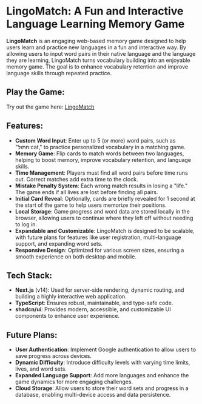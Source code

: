 # LingoMatch: A Fun and Interactive Language Learning Memory Game

**LingoMatch** is an engaging web-based memory game designed to help users learn and practice new languages in a fun and interactive way. By allowing users to input word pairs in their native language and the language they are learning, LingoMatch turns vocabulary building into an enjoyable memory game. The goal is to enhance vocabulary retention and improve language skills through repeated practice.

## Play the Game:

Try out the game here: [LingoMatch](https://lingo-match-nine.vercel.app/)

## Features:

- **Custom Word Input**: Enter up to 5 (or more) word pairs, such as "חתול:cat," to practice personalized vocabulary in a matching game.
- **Memory Game**: Flip cards to match words between two languages, helping to boost memory, improve vocabulary retention, and language skills.
- **Time Management**: Players must find all word pairs before time runs out. Correct matches add extra time to the clock.
- **Mistake Penalty System**: Each wrong match results in losing a "life." The game ends if all lives are lost before finding all pairs.
- **Initial Card Reveal**: Optionally, cards are briefly revealed for 1 second at the start of the game to help users memorize their positions.
- **Local Storage**: Game progress and word data are stored locally in the browser, allowing users to continue where they left off without needing to log in.
- **Expandable and Customizable**: LingoMatch is designed to be scalable, with future plans for features like user registration, multi-language support, and expanding word sets.
- **Responsive Design**: Optimized for various screen sizes, ensuring a smooth experience on both desktop and mobile.

## Tech Stack:

- **Next.js** (v14): Used for server-side rendering, dynamic routing, and building a highly interactive web application.
- **TypeScript**: Ensures robust, maintainable, and type-safe code.
- **shadcn/ui**: Provides modern, accessible, and customizable UI components to enhance user experience.

## Future Plans:

- **User Authentication**: Implement Google authentication to allow users to save progress across devices.
- **Dynamic Difficulty**: Introduce difficulty levels with varying time limits, lives, and word sets.
- **Expanded Language Support**: Add more languages and enhance the game dynamics for more engaging challenges.
- **Cloud Storage**: Allow users to store their word sets and progress in a database, enabling multi-device access and data persistence.
